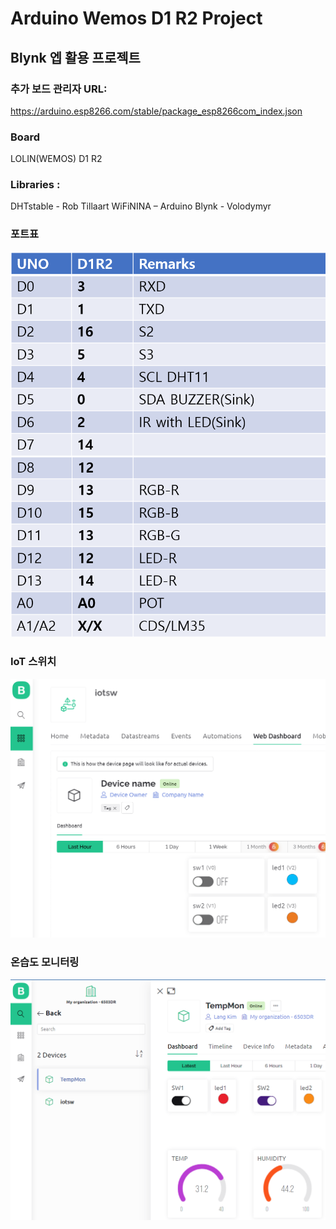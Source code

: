 # Arduino Wemos D1 R2 Project

## Blynk 엡 활용 프로젝트

### 추가 보드 관리자 URL:
https://arduino.esp8266.com/stable/package_esp8266com_index.json

### Board
LOLIN(WEMOS) D1 R2

### Libraries :
DHTstable - Rob Tillaart
WiFiNINA – Arduino
Blynk - Volodymyr


### 포트표
![image](https://github.com/copaland/ESP8266_D1R2/blob/main/d1r2/img/d1r2_port.png)

### IoT 스위치
![image](https://github.com/copaland/ESP8266_D1R2/blob/main/d1r2/img/iot_thBlynk_iotSW.png)

### 온습도 모니터링
![image](https://github.com/copaland/ESP8266_D1R2/blob/main/d1r2/img/iot_thBlynk_temp.png)
